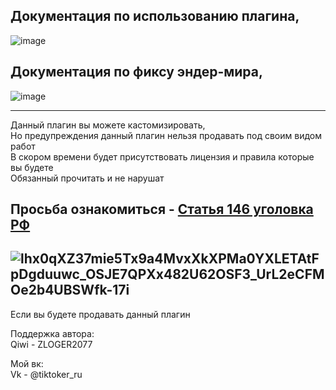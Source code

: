 

Документация по использованию плагина,
-------------

![image](https://user-images.githubusercontent.com/79506370/196702072-7a2b5ed0-dab0-482a-b724-4bd4ad898e80.png)

Документация по фиксу эндер-мира,
-------------

![image](https://user-images.githubusercontent.com/79506370/196701991-c37bc05a-92be-4bd8-b732-0e9a1e85757a.png)

-------------
                                        
Данный плагин вы можете кастомизировать,                                                                               
Но предупреждения данный плагин нельзя продавать под своим видом работ                                               
В скором времени будет присутствовать лицензия и правила которые вы будете                                                   
Обязанный прочитать и не нарушат                                                

Просьба ознакомиться - [Статья 146 уголовка РФ](https://github.com/haker20SZs/Server-control-panel/files/9770118/146.pdf)
-------------
![lhx0qXZ37mie5Tx9a4MvxXkXPMa0YXLETAtFpDgduuwc_OSJE7QPXx482U62OSF3_UrL2eCFMOe2b4UBSWfk-17i](https://user-images.githubusercontent.com/79506370/195536448-ee17a3b7-d26c-4df9-9999-93572e482eba.jpg)
-------------
Если вы будете продавать данный плагин

Поддержка автора:                                                                                   
 Qiwi - ZLOGER2077                                                                                                                                   

Мой вк:                                                                                                     
 Vk - @tiktoker_ru
